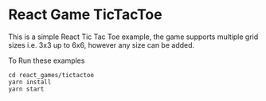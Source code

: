 # React Game TicTacToe
This is a simple React Tic Tac Toe example, the game supports multiple
grid sizes i.e. 3x3 up to 6x6, however any size can be added.

To Run these examples
```
cd react_games/tictactoe
yarn install
yarn start
```

